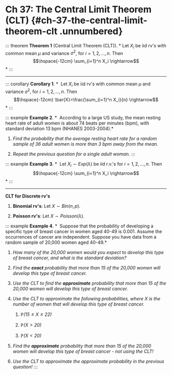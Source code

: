 # Ch 37: The Central Limit Theorem (CLT) {#ch-37-the-central-limit-theorem-clt .unnumbered}

::: theorem
**Theorem 1** (Central Limit Theorem (CLT)). * Let $X_i$ be iid rv's
with common mean $\mu$ and variance $\sigma^2$, for $i=1,2,\ldots,n$.
Then $$\hspace{-12cm} \sum_{i=1}^n X_i \rightarrow$$*
:::

------------------------------------------------------------------------

::: corollary
**Corollary 1**. *  Let $X_i$ be iid rv's with common mean $\mu$ and
variance $\sigma^2$, for $i=1,2,\ldots,n$. Then
$$\hspace{-12cm} \bar{X}=\frac{\sum_{i=1}^n X_i}{n}  \rightarrow$$*
:::

::: example
**Example 2**. *  According to a large US study, the mean resting heart
rate of adult women is about 74 beats per minutes (bpm), with standard
deviation 13 bpm (NHANES 2003-2004).*

1.  *Find the probability that the average resting heart rate for a
    random sample of 36 adult women is more than 3 bpm away from the
    mean.*

2.  *Repeat the previous question for a single adult woman.*
:::

::: example
**Example 3**. *  Let $X_i \sim Exp(\lambda)$ be iid r.v.'s for
$i=1,2,\ldots,n$. Then $$\hspace{-12cm} \sum_{i=1}^n X_i \rightarrow$$*
:::

------------------------------------------------------------------------

**CLT for Discrete rv's**

1.  **Binomial rv's**: Let $X \sim Bin(n,p)$.

2.  **Poisson rv's**: Let $X \sim Poisson(\lambda)$.

::: example
**Example 4**. *  Suppose that the probability of developing a specific
type of breast cancer in women aged 40-49 is 0.001. Assume the
occurrences of cancer are independent. Suppose you have data from a
random sample of 20,000 women aged 40-49.*

1.  *How many of the 20,000 women would you expect to develop this type
    of breast cancer, and what is the standard deviation?*

2.  *Find the **exact** probability that more than 15 of the 20,000
    women will develop this type of breast cancer.*

3.  *Use the CLT to find the **approximate** probability that more than
    15 of the 20,000 women will develop this type of breast cancer.*

4.  *Use the CLT to approximate the following probabilities, where $X$
    is the number of women that will develop this type of breast
    cancer.*

    1.  *$\mathbb{P}(15 \leq X \leq 22)$*

    2.  *$\mathbb{P}(X > 20)$*

    3.  *$\mathbb{P}(X < 20)$*

5.  *Find the **approximate** probability that more than 15 of the
    20,000 women will develop this type of breast cancer - not using the
    CLT!*

6.  *Use the CLT to approximate the approximate probability in the
    previous question!*
:::
